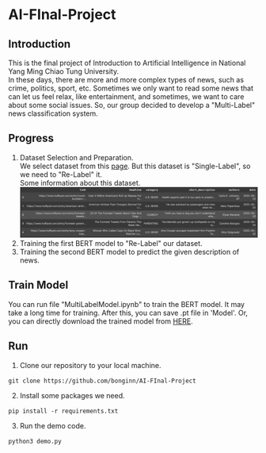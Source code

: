 # AI-FInal-Project
## Introduction
This is the final project of Introduction to Artificial Intelligence in National Yang Ming Chiao Tung University. </br>
In these days, there are more and more complex types of news, such as crime, politics, sport, etc. Sometimes we only want to read some news that can let us feel relax, like entertainment, and sometimes, we want to care about some social issues. So, our group decided to develop a "Multi-Label" news classification system.
## Progress
1. Dataset Selection and Preparation. </br>
We select dataset from this [page](https://www.kaggle.com/datasets/timilsinabimal/newsarticlecategories). But this dataset is "Single-Label", so we need to "Re-Label" it. </br>
Some information about this dataset. </br>
![dataset](./Picture/data.png)
2. Training the first BERT model to "Re-Label" our dataset. </br>
3. Training the second BERT model to predict the given description of news. 
## Train Model
You can run file "MultiLabelModel.ipynb" to train the BERT model. It may take a long time for training. After this, you can save .pt file in 'Model'. Or, you can directly download the trained model from [HERE](https://drive.google.com/file/d/15CcUbjFIZtIBTVe6X2kuVq63n4-XgDtA/view?usp=sharing).
## Run
1. Clone our repository to your local machine.
```cpp=
git clone https://github.com/bonginn/AI-FInal-Project
```
2. Install some packages we need.
```cpp=
pip install -r requirements.txt
```
3. Run the demo code.
```cpp=
python3 demo.py
```

